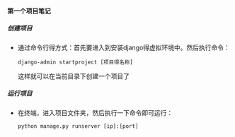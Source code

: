 #### 第一个项目笔记

##### 创建项目

- 通过命令行得方式：首先要进入到安装django得虚拟环境中。然后执行命令：

  ```shell
  django-admin startproject [项目得名称]
  ```

  这样就可以在当前目录下创建一个项目了

##### 运行项目

- 在终端，进入项目文件夹，然后执行一下命令即可运行：

  ```shell
  python manage.py runserver [ip]:[port]
  ```
